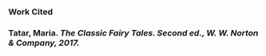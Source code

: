 ### Work Cited
###
### Tatar, Maria. <em>The Classic Fairy Tales<em>. Second ed., W. W. Norton &amp; Company, 2017. 
